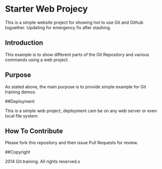 # Starter Web Projecy

This is a simple website project for showing hot to use Git and Github toguether.
Updating for emergency fix after stashing.

## Introduction

This example is to show different parts of the Git Repository and various commands using a web project.

## Purpose

As stated above, the main purpose is to provide simple example for Git training demos.

##Deployment

This is a simple web project, deployment cam be on any web server or even local file system.

## How To Contribute

Please fork this repository and then issue Pull Requests for review.

##Copyright

2014 Git.training. All rights reserved.s